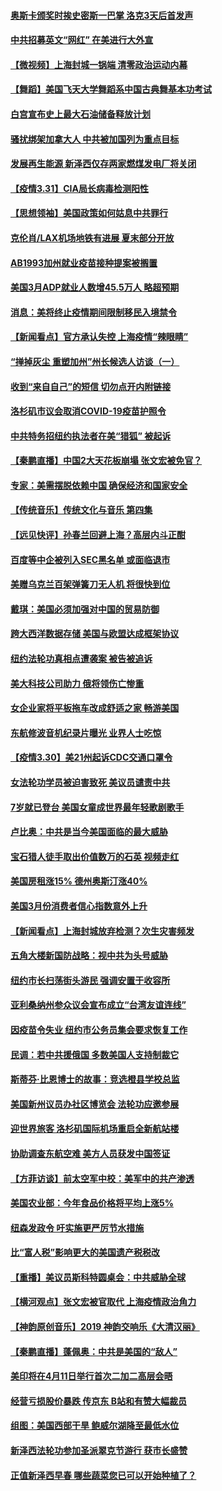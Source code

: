 #### [奥斯卡颁奖时挨史密斯一巴掌 洛克3天后首发声](../pages/nsc412/n13687135.md) 
#### [中共招募英文“网红” 在美进行大外宣](../pages/nsc412/n13686907.md) 
#### [【微视频】上海封城一锅端 清零政治运动内幕](../pages/nsc412/n13686590.md) 
#### [【舞蹈】美国飞天大学舞蹈系中国古典舞基本功考试](../pages/nsc412/n13687107.md) 
#### [白宫宣布史上最大石油储备释放计划](../pages/nsc412/n13686959.md) 
#### [骚扰绑架加拿大人 中共被加国列为重点目标](../pages/nsc412/n13684552.md) 
#### [发展再生能源 新泽西仅存两家燃煤发电厂将关闭](../pages/nsc412/n13686676.md) 
#### [【疫情3.31】CIA局长病毒检测阳性](../pages/nsc412/n13685504.md) 
#### [【思想领袖】美国政策如何姑息中共罪行](../pages/nsc412/n13654193.md) 
#### [克伦肖/LAX机场地铁有进展 夏末部分开放](../pages/nsc412/n13685449.md) 
#### [AB1993加州就业疫苗接种提案被搁置](../pages/nsc412/n13685064.md) 
#### [美国3月ADP就业人数增45.5万人 略超预期](../pages/nsc412/n13684903.md) 
#### [消息：美将终止疫情期间限制移民入境禁令](../pages/nsc412/n13684534.md) 
#### [【新闻看点】官方承认失控 上海疫情“辣眼睛”](../pages/nsc412/n13684412.md) 
#### [“掸掉灰尘 重塑加州”州长候选人访谈（一）](../pages/nsc412/n13684974.md) 
#### [收到“来自自己”的短信 切勿点开内附链接](../pages/nsc412/n13684787.md) 
#### [洛杉矶市议会取消COVID-19疫苗护照令](../pages/nsc412/n13684479.md) 
#### [中共特务招纽约执法者在美“猎狐” 被起诉](../pages/nsc412/n13684494.md) 
#### [【秦鹏直播】中国2大天花板崩塌 张文宏被免官？](../pages/nsc412/n13684435.md) 
#### [专家：美需摆脱依赖中国 确保经济和国家安全](../pages/nsc412/n13684518.md) 
#### [【传统音乐】传统文化与音乐 第四集](../pages/nsc412/n13684535.md) 
#### [【远见快评】孙春兰回避上海？高层内斗正酣](../pages/nsc412/n13684447.md) 
#### [百度等中企被列入SEC黑名单 或面临退市](../pages/nsc412/n13684166.md) 
#### [美赠乌克兰百架弹簧刀无人机 将很快到位](../pages/nsc412/n13684178.md) 
#### [戴琪：美国必须加强对中国的贸易防御](../pages/nsc412/n13684167.md) 
#### [跨大西洋数据存储 美国与欧盟达成框架协议](../pages/nsc412/n13684156.md) 
#### [纽约法轮功真相点遭袭案 被告被追诉](../pages/nsc412/n13682451.md) 
#### [美大科技公司助力 俄将领伤亡惨重](../pages/nsc412/n13683899.md) 
#### [女企业家将平板拖车改成舒适之家 畅游美国](../pages/nsc412/n13683035.md) 
#### [东航修波音机纪录片曝光 业界人士吃惊](../pages/nsc412/n13681599.md) 
#### [【疫情3.30】美21州起诉CDC交通口罩令](../pages/nsc412/n13681868.md) 
#### [女法轮功学员被迫害致死 美议员谴责中共](../pages/nsc412/n13682069.md) 
#### [7岁就已登台 美国女童成世界最年轻歌剧歌手](../pages/nsc412/n13682522.md) 
#### [卢比奥：中共是当今美国面临的最大威胁](../pages/nsc412/n13682531.md) 
#### [宝石猎人徒手取出价值数万的石英 视频走红](../pages/nsc412/n13682959.md) 
#### [美国房租涨15% 德州奥斯汀涨40%](../pages/nsc412/n13683015.md) 
#### [美国3月份消费者信心指数意外上升](../pages/nsc412/n13682469.md) 
#### [【新闻看点】上海封城放弃检测？次生灾害频发](../pages/nsc412/n13681738.md) 
#### [五角大楼新国防战略：视中共为头号威胁](../pages/nsc412/n13682512.md) 
#### [纽约市长扫荡街头游民 强调安置于收容所](../pages/nsc412/n13682460.md) 
#### [亚利桑纳州参众议会宣布成立“台湾友谊连线”](../pages/nsc412/n13682674.md) 
#### [因疫苗令失业 纽约市公务员集会要求恢复工作](../pages/nsc412/n13682391.md) 
#### [民调：若中共援俄国 多数美国人支持制裁它](../pages/nsc412/n13682322.md) 
#### [斯蒂芬·比恩博士的故事：竞选橙县学校总监](../pages/nsc412/n13682297.md) 
#### [美国新州议员办社区博览会 法轮功应邀参展](../pages/nsc412/n13682250.md) 
#### [迎世界旅客 洛杉矶国际机场重启全新航站楼](../pages/nsc412/n13682233.md) 
#### [协助调查东航空难 美方人员获发中国签证](../pages/nsc412/n13681776.md) 
#### [【方菲访谈】前太空军中校：美军中的共产渗透](../pages/nsc412/n13681422.md) 
#### [美国农业部：今年食品价格将平均上涨5%](../pages/nsc412/n13681944.md) 
#### [纽森发政令 吁实施更严厉节水措施](../pages/nsc412/n13682136.md) 
#### [比“富人税”影响更大的美国遗产税税改](../pages/nsc412/n13681927.md) 
#### [【重播】美议员斯科特圆桌会：中共威胁全球](../pages/nsc412/n13681321.md) 
#### [【横河观点】张文宏被官取代 上海疫情政治角力](../pages/nsc412/n13681839.md) 
#### [【神韵原创音乐】2019 神韵交响乐《大清汉丽》](../pages/nsc412/n13681886.md) 
#### [【秦鹏直播】蓬佩奥：中共是美国的“敌人”](../pages/nsc412/n13681819.md) 
#### [美印将在4月11日举行首次二加二高层会晤](../pages/nsc412/n13681750.md) 
#### [经营亏损股价暴跌 传京东 B站和有赞大幅裁员](../pages/nsc412/n13681629.md) 
#### [组图：美国西部干旱 鲍威尔湖降至最低水位](../pages/nsc412/n13678840.md) 
#### [新泽西法轮功参加圣派翠克节游行 获市长盛赞](../pages/nsc412/n13677133.md) 
#### [正值新泽西早春 哪些蔬菜您已可以开始种植了？](../pages/nsc412/n13681646.md) 
